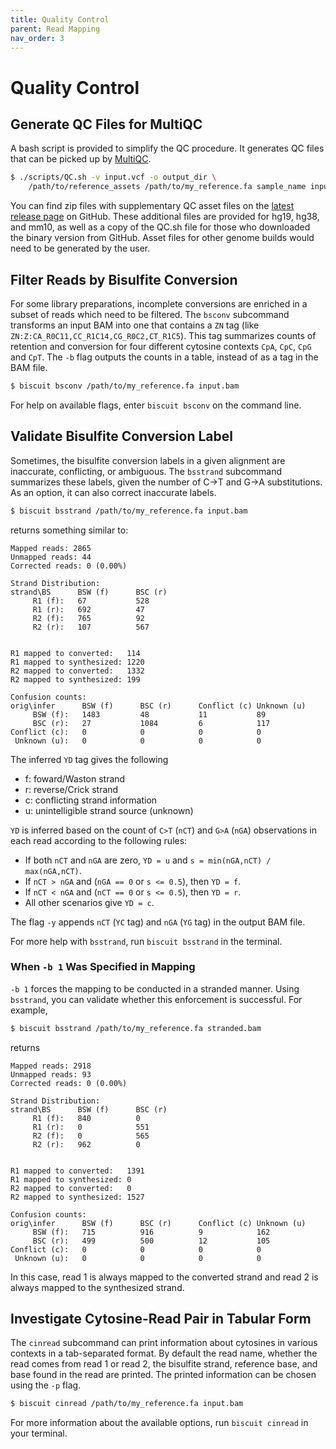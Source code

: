 ```yaml
---
title: Quality Control
parent: Read Mapping
nav_order: 3
---
```


# Quality Control

## Generate QC Files for MultiQC

A bash script is provided to simplify the QC procedure. It generates QC
files that can be picked up by [MultiQC](https://multiqc.info/).
```bash
$ ./scripts/QC.sh -v input.vcf -o output_dir \
    /path/to/reference_assets /path/to/my_reference.fa sample_name input.bam
```
You can find zip files with supplementary QC asset files on the 
[latest release page](https://github.com/huishenlab/biscuit/releases/latest) on
GitHub. These additional files are provided for hg19, hg38, and mm10, as well as
a copy of the QC.sh file for those who downloaded the binary version from
GitHub. Asset files for other genome builds would need to be generated by the
user.

## Filter Reads by Bisulfite Conversion

For some library preparations, incomplete conversions are enriched in a subset
of reads which need to be filtered. The `bsconv` subcommand transforms an input
BAM into one that contains a `ZN` tag (like
`ZN:Z:CA_R0C11,CC_R1C14,CG_R0C2,CT_R1C5`). This tag summarizes counts of
retention and conversion for four different cytosine contexts `CpA`, `CpC`,
`CpG` and `CpT`. The `-b` flag outputs the counts in a table, instead of as a
tag in the BAM file.
```bash
$ biscuit bsconv /path/to/my_reference.fa input.bam
```

For help on available flags, enter `biscuit bsconv` on the command line.

## Validate Bisulfite Conversion Label

Sometimes, the bisulfite conversion labels in a given alignment are inaccurate,
conflicting, or ambiguous. The `bsstrand` subcommand summarizes these labels,
given the number of C&#8594;T and G&#8594;A substitutions. As an option, it can
also correct inaccurate labels.
```bash
$ biscuit bsstrand /path/to/my_reference.fa input.bam
```
returns something similar to:
```
Mapped reads: 2865
Unmapped reads: 44
Corrected reads: 0 (0.00%)

Strand Distribution:
strand\BS      BSW (f)      BSC (r)
     R1 (f):   67           528
     R1 (r):   692          47
     R2 (f):   765          92
     R2 (r):   107          567


R1 mapped to converted:   114
R1 mapped to synthesized: 1220
R2 mapped to converted:   1332
R2 mapped to synthesized: 199

Confusion counts:
orig\infer      BSW (f)      BSC (r)      Conflict (c) Unknown (u)
     BSW (f):   1483         48           11           89
     BSC (r):   27           1084         6            117
Conflict (c):   0            0            0            0
 Unknown (u):   0            0            0            0
```

The inferred `YD` tag gives the following
  - f: foward/Waston strand
  - r: reverse/Crick strand
  - c: conflicting strand information
  - u: unintelligible strand source (unknown)

`YD` is inferred based on the count of `C>T` (`nCT`) and `G>A` (`nGA`)
observations in each read according to the following rules:

  - If both `nCT` and `nGA` are zero, `YD = u` and `s = min(nGA,nCT) / max(nGA,nCT)`.
  - If `nCT > nGA` and (`nGA == 0` or `s <= 0.5`), then `YD = f`.
  - If `nCT < nGA` and (`nCT == 0` or `s <= 0.5`), then `YD = r`.
  - All other scenarios give `YD = c`.

The flag `-y` appends `nCT` (`YC` tag) and `nGA` (`YG` tag) in the output BAM
file.

For more help with `bsstrand`, run `biscuit bsstrand` in the terminal.

### When `-b 1` Was Specified in Mapping

`-b 1` forces the mapping to be conducted in a stranded manner. Using `bsstrand`,
you can validate whether this enforcement is successful. For example,
```bash
$ biscuit bsstrand /path/to/my_reference.fa stranded.bam
```
returns
```
Mapped reads: 2918
Unmapped reads: 93
Corrected reads: 0 (0.00%)

Strand Distribution:
strand\BS      BSW (f)      BSC (r)
     R1 (f):   840          0
     R1 (r):   0            551
     R2 (f):   0            565
     R2 (r):   962          0


R1 mapped to converted:   1391
R1 mapped to synthesized: 0
R2 mapped to converted:   0
R2 mapped to synthesized: 1527

Confusion counts:
orig\infer      BSW (f)      BSC (r)      Conflict (c) Unknown (u)
     BSW (f):   715          916          9            162
     BSC (r):   499          500          12           105
Conflict (c):   0            0            0            0
 Unknown (u):   0            0            0            0
```
In this case, read 1 is always mapped to the converted strand and read 2 is
always mapped to the synthesized strand.

## Investigate Cytosine-Read Pair in Tabular Form

The `cinread` subcommand can print information about cytosines in various
contexts in a tab-separated format. By default the read name, whether the read
comes from read 1 or read 2, the bisulfite strand, reference base, and base
found in the read are printed. The printed information can be chosen using the
`-p` flag.

```bash
$ biscuit cinread /path/to/my_reference.fa input.bam
```

For more information about the available options, run `biscuit cinread` in your
terminal.
